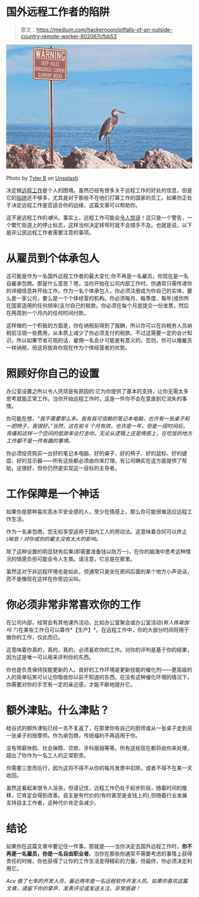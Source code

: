# 国外远程工作者的陷阱

> 原文：<https://medium.com/hackernoon/pitfalls-of-an-outside-country-remote-worker-802067cfbb53>

![](img/f5464d259327d47feb8b52adf0f04a6e.png)

Photo by [Tyler B](https://unsplash.com/photos/MTjP7QxJESM?utm_source=unsplash&utm_medium=referral&utm_content=creditCopyText) on [Unsplash](https://unsplash.com/search/photos/pitfalls?utm_source=unsplash&utm_medium=referral&utm_content=creditCopyText)

决定做[远程工作](https://hackernoon.com/tagged/remote-work)是个人的困境。虽然已经有很多关于远程工作的好处的信息，但是它的[陷阱](https://hackernoon.com/tagged/pitfalls)还不够多，尤其是对于那些不在他们打算工作的国家的员工。如果你正处于决定远程工作是否适合你的边缘，这篇文章可以帮助你。

这不是远程工作的*噱头*。事实上，远程工作可能会[令人惊讶](/@acedimasuhid/an-introverts-guide-to-remote-work-6451f898c2ec)！这只是一个警告，一个繁忙街道上的停止标志，这样当你决定转弯时就不会措手不及。也就是说，以下是非公民远程工作者需要注意的事项。

# 从雇员到个体承包人

这可能是作为一名国外远程工作者的最大变化:你不再是一名雇员，你现在是一名自雇承包商。那是什么意思？嗯，当你开始在公司内部工作时，你通常只需传递你的详细信息并开始工作。作为一名个体承包人，你必须注册成为你自己的实体，要么是一家公司，要么是一个个体经营的机构。你必须每月、每季度、每年(或你所在国家适用的任何频率)支付自己的税款。你必须在每个月底提交一份发票，然后在两周到一个月内的任何时间付款。

这样做的一个积极的方面是，你在纳税前得到了报酬，所以你可以在向税务人员纳税前注销一些费用，从本质上减少了你必须支付的税款。不过这需要一定的会计知识，所以如果节省可观的话，雇佣一名会计可能是有意义的。否则，你可以像雇员一样纳税，但这将放弃你现在作为个体经营者的优势。

# 照顾好你自己的设置

办公室设置之所以令人厌烦是有原因的:它为你提供了基本的支持，让你无需太多思考就能正常工作。当你开始远程工作时，这是一件你不会在意直到它消失的事情。

你可能在想，*“我不需要那么多。我有我可信赖的笔记本电脑，也许有一张桌子和一把椅子，我很好。”当然，这在前 6 个月有效，也许是一年。但是一段时间后，背痛和这样一个空间的低效率会打击你。无论从逻辑上还是情感上，在吃饭的地方工作都不是一件有趣的事情。*

你必须投资购买一台好的笔记本电脑、好的桌子、好的椅子、好的鼠标、好的键盘、好的显示器——所有这些都必须由你来打理。有公司确实在这方面提供了帮助，这很好，但你仍然是实现这一目标的主导者。

# 工作保障是一个神话

如果你是那种喜欢高水平安全感的人，至少在情感上，那么你可能很难适应远程工作生活。

作为一名承包商，您无权享受适用于国内工人的劳动法。这意味着合同可以终止(*喘息！对你或你的雇主没有太大的影响。*

除了这种设置的明显财务后果(即需要准备钱以防万一)，在你的脑海中思考这种情况的情感负担可能会令人生畏。请注意，它总是在那里。

虽然这对于非远程环境也是如此，但通常只是坐在房间后面的某个地方小声说话，而不是像现在这样在你旁边尖叫。

# 你必须非常非常喜欢你的工作

在公司内部，经常会有其他课外活动，比如办公室聚会或办公室活动(*有人练瑜伽吗？*)在某些工作日可以算作*【生产】*。在远程工作中，你的大部分时间将用于做你的工作，仅此而已。

这意味着你真的，真的，真的，必须喜欢你的工作。对你的评判是基于你的结果，因为这是唯一可以用来评判你的东西。

你也是负责保持技能更新的人。良好的工作环境是更新技能的催化剂——更高级的人的简单玩笑可以让你吸收你以前不知道的东西。在没有这种催化环境的情况下，你需要对你的手艺有一定的亲近感，才能不断地提升它。

# 额外津贴。什么津贴？

硅谷式的额外津贴已经一去不复返了，在那里你有自己的厨师或从一张桌子走到另一张桌子的按摩师。作为承包商，传统福利不再适用于你。

没有带薪休假、社会保障、贷款、牙科报销等等。所有这些现在都将由你来处理，超出了你作为一名工人的正常职责。

你需要三思而后行，因为这将不得不从你的每月发票中扣除，或者不得不在某一天收回。

虽然这看起来很令人沮丧，但请记住，远程工作仍处于起步阶段，随着时间的推移，它肯定会得到改善。自主是有代价的(有时甚至是金钱上的),但随着行业发展支持自主工作者，这种代价肯定会减少。

# 结论

如果你在这篇文章中要记住一件事，那就是——当你决定去国外远程工作时，**你不再是一名雇员，你是一名自由职业者**。当你在那些你通常不需要考虑的事情上获得责任的时候，你也获得了让你的工作生活变得精彩的力量。但最终，你必须决定利用它。

*Ace 做了七年的开发人员，最近两年是一名远程软件开发人员。如果你喜欢这篇文章，请留下你的掌声，发表评论或发送关注。非常感谢！*